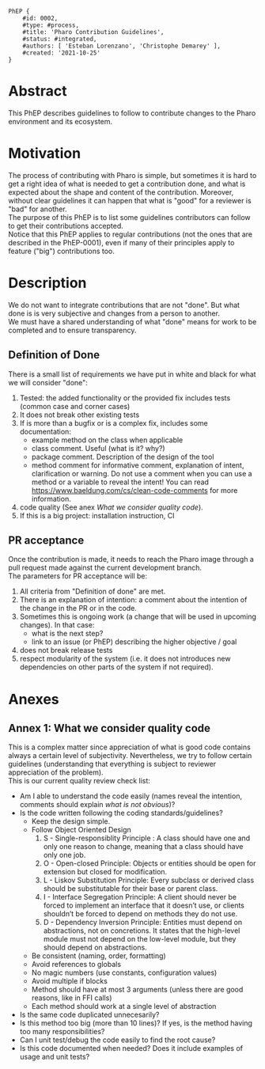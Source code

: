 ```
PhEP {
	#id: 0002,
	#type: #process,
	#title: 'Pharo Contribution Guidelines',
	#status: #integrated,
	#authors: [ 'Esteban Lorenzano', 'Christophe Demarey' ],
	#created: '2021-10-25'
}
```

# Abstract
This PhEP describes guidelines to follow to contribute changes to the Pharo environment and its ecosystem. 

# Motivation
The process of contributing with Pharo is simple, but sometimes it is hard to get a right idea of what is needed to get a contribution done, and what is expected about the shape and content of the contribution. Moreover, without clear guidelines it can happen that what is "good" for a reviewer is "bad" for another.  
The purpose of this PhEP is to list some guidelines contributors can follow to get their contributions accepted.  
Notice that this PhEP applies to regular contributions (not the ones that are described in the PhEP-0001), even if many of their principles apply to feature ("big") contributions too.  

# Description 
We do not want to integrate contributions that are not "done". But what done is is very subjective and changes from a person to another.  
We must have a shared understanding of what "done" means for work to be completed and to ensure transparency.  

## Definition of Done
There is a small list of requirements we have put in white and black for what we will consider "done":  

1. Tested: the added functionality or the provided fix includes tests (common case and corner cases)
2. It does not break other existing tests
3. If is more than a bugfix or is a complex fix, includes some documentation:
	- example method on the class when applicable
	- class comment. Useful (what is it? why?)
	- package comment. Description of the design of the tool
	- method comment for informative comment, explanation of intent, clarification or warning. Do not use a comment when you can use a method or a variable to reveal the intent! You can read https://www.baeldung.com/cs/clean-code-comments for more information.
4. code quality (See anex *What we consider quality code*).
5. If this is a big project: installation instruction, CI

## PR acceptance
Once the contribution is made, it needs to reach the Pharo image through a pull request made against the current development branch.  
The parameters for PR acceptance will be: 

1. All criteria from "Definition of done" are met.
2. There is an explanation of intention: a comment about the intention of the change in the PR or in the code.
3. Sometimes this is ongoing work (a change that will be used in upcoming changes). In that case:
	- what is the next step?
	- link to an issue (or PhEP) describing the higher objective / goal
4. does not break release tests
5. respect modularity of the system (i.e. it does not introduces new dependencies on other parts of the system if not required).

# Anexes

## Annex 1: What we consider quality code
This is a complex matter since appreciation of what is good code contains always a certain level of subjectivity. Nevertheless, we try to follow certain guidelines (understanding that everything is subject to reviewer appreciation of the problem).  
This is our current quality review check list:  
- Am I able to understand the code easily (names reveal the intention, comments should explain *what is not obvious*)?
- Is the code written following the coding standards/guidelines?
	- Keep the design simple.
	- Follow Object Oriented Design
	    1. S - Single-responsiblity Principle : A class should have one and only one reason to change, meaning that a class should have only one job.
	    2. O - Open-closed Principle: Objects or entities should be open for extension but closed for modification.
	    3. L - Liskov Substitution Principle: Every subclass or derived class should be substitutable for their base or parent class.
	    4. I - Interface Segregation Principle: A client should never be forced to implement an interface that it doesn’t use, or clients shouldn’t be forced to depend on methods they do not use.
	    5. D - Dependency Inversion Principle: Entities must depend on abstractions, not on concretions. It states that the high-level module must not depend on the low-level module, but they should depend on abstractions.
	- Be consistent (naming, order, formatting)
	- Avoid references to globals
	- No magic numbers (use constants, configuration values)
	- Avoid multiple if blocks
	- Method should have at most 3 arguments (unless there are good reasons, like in FFI calls) 
	- Each method should work at a single level of abstraction
- Is the same code duplicated unnecesarily?
- Is this method too big (more than 10 lines)? If yes, is the method having too many responsibilities?
- Can I unit test/debug the code easily to find the root cause?
- Is this code documented when needed? Does it include examples of usage and unit tests?
